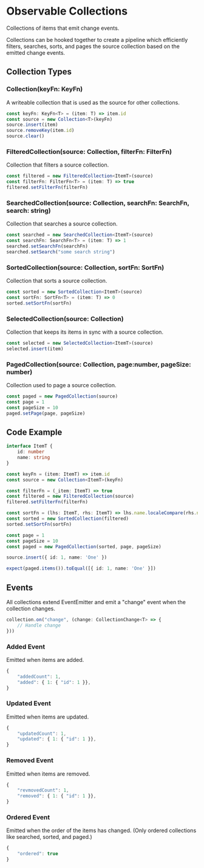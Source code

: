 # Observable Collections

Collections of items that emit change events.

Collections can be hooked together to create a pipeline which efficiently filters, searches, sorts, and pages the source collection based on the emitted change events.

## Collection Types

### Collection(keyFn: KeyFn)

A writeable collection that is used as the source for other collections.

```typescript
const keyFn: KeyFn<T> = (item: T) => item.id
const source = new Collection<T>(keyFn)
source.insert(item)
source.removeKey(item.id)
source.clear()
```

### FilteredCollection(source: Collection, filterFn: FilterFn)

Collection that filters a source collection.

```typescript
const filtered = new FilteredCollection<ItemT>(source)
const filterFn: FilterFn<T> = (item: T) => true
filtered.setFilterFn(filterFn)
```

### SearchedCollection(source: Collection, searchFn: SearchFn, search: string)

Collection that searches a source collection.

```typescript
const searched = new SearchedCollection<ItemT>(source)
const searchFn: SearchFn<T> = (item: T) => 1
searched.setSearchFn(searchFn)
searched.setSearch("some search string")
```

### SortedCollection(source: Collection, sortFn: SortFn)

Collection that sorts a source collection.

```typescript
const sorted = new SortedCollection<ItemT>(source)
const sortFn: SortFn<T> = (item: T) => 0
sorted.setSortFn(sortFn)
```

### SelectedCollection(source: Collection)

Collection that keeps its items in sync with a source collection.

```typescript
const selected = new SelectedCollection<ItemT>(source)
selected.insert(item)
```

### PagedCollection(source: Collection, page:number, pageSize: number)

Collection used to page a source collection.

```typescript
const paged = new PagedCollection(source)
const page = 1
const pageSize = 10
paged.setPage(page, pageSize)
```

## Code Example

```typescript
interface ItemT {
    id: number
    name: string
}

const keyFn = (item: ItemT) => item.id
const source = new Collection<ItemT>(keyFn)

const filterFn = (_item: ItemT) => true
const filtered = new FilteredCollection(source)
filtered.setFilterFn(filterFn)

const sortFn = (lhs: ItemT, rhs: ItemT) => lhs.name.localeCompare(rhs.name)
const sorted = new SortedCollection(filtered)
sorted.setSortFn(sortFn)

const page = 1
const pageSize = 10
const paged = new PagedCollection(sorted, page, pageSize)

source.insert({ id: 1, name: 'One' })

expect(paged.items()).toEqual([{ id: 1, name: 'One' }])
```

## Events

All collections extend EventEmitter and emit a "change" event when the collection changes.

``` typescript
collection.on("change", (change: CollectionChange<T> => {
    // Handle change
}))
```

### Added Event

Emitted when items are added.

```js
{
    "addedCount": 1,
    "added": { 1: { "id": 1 }},
}
```

### Updated Event

Emitted when items are updated.

```js
{
    "updatedCount": 1,
    "updated": { 1: { "id": 1 }},
}
```

### Removed Event

Emitted when items are removed.

```js
{
    "revmovedCount": 1,
    "removed": { 1: { "id": 1 }},
}
```

### Ordered Event

Emitted when the order of the items has changed. (Only ordered collections like searched, sorted, and paged.)

```js
{
    "ordered": true
}
```
